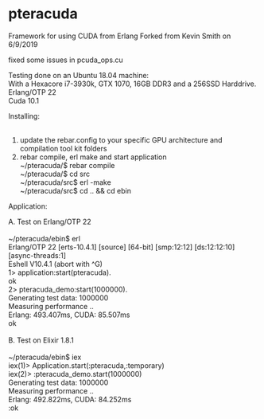 # pteracuda
Framework for using CUDA from Erlang
Forked from Kevin Smith on 6/9/2019

fixed some issues in pcuda_ops.cu

Testing done on an Ubuntu 18.04 machine: <br>
With a Hexacore i7-3930k, GTX 1070, 16GB DDR3 and a 256SSD Harddrive.<br>
Erlang/OTP 22<br>
Cuda 10.1<br>


Installing:<br>
<br>
1. update the rebar.config to your specific GPU architecture and compilation tool kit folders
2. rebar compile, erl make and start application<br>
~/pteracuda/$ rebar compile<br>
~/pteracuda/$ cd src<br>
~/pteracuda/src$ erl -make<br>
~/pteracuda/src$ cd .. && cd ebin<br>

Application:<br>

A. Test on Erlang/OTP 22<br><br>
~/pteracuda/ebin$ erl<br>
Erlang/OTP 22 [erts-10.4.1] [source] [64-bit] [smp:12:12] [ds:12:12:10] [async-threads:1]<br>
Eshell V10.4.1  (abort with ^G)<br>
1> application:start(pteracuda).<br>
ok<br>
2> pteracuda_demo:start(1000000).<br>
Generating test data: 1000000<br>
Measuring performance ..<br>
Erlang: 493.407ms, CUDA: 85.507ms<br>
ok<br>
<br>
B. Test on Elixir 1.8.1<br><br>
~/pteracuda/ebin$ iex<br>
iex(1)> Application.start(:pteracuda,:temporary)<br>
iex(2)> :pteracuda_demo.start(1000000)<br>
Generating test data: 1000000<br>
Measuring performance ..<br>
Erlang: 492.822ms, CUDA: 84.252ms<br>
:ok
